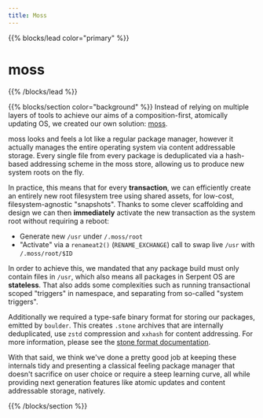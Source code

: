 ```yaml
---
title: Moss
---
```


{{% blocks/lead color="primary" %}}
# moss

{{% /blocks/lead %}}

{{% blocks/section color="background" %}}
Instead of relying on multiple layers of tools to achieve our aims of a composition-first,
atomically updating OS, we created our own solution: [moss](https://github.com/serpent-os/moss).

moss looks and feels a lot like a regular package manager, however it actually manages the entire
operating system via content addressable storage. Every single file from every package is deduplicated
via a hash-based addressing scheme in the moss store, allowing us to produce new system roots on the fly.

In practice, this means that for every **transaction**, we can efficiently create an entirely new root
filesystem tree using shared assets, for low-cost, filesystem-agnostic "snapshots". Thanks to some clever
scaffolding and design we can then **immediately** activate the new transaction as the system root without
requiring a reboot:

  -  Generate new `/usr` under `/.moss/root`
  - "Activate" via a `renameat2()` (`RENAME_EXCHANGE`) call to swap live `/usr` with `/.moss/root/$ID`

In order to achieve this, we mandated that any package build must only contain files in `/usr`, which also
means all packages in Serpent OS are **stateless**. That also adds some complexities such as running transactional
scoped "triggers" in namespace, and separating from so-called "system triggers".

Additionally we required a type-safe binary format for storing our packages, emitted by `boulder`. This creates
`.stone` archives that are internally deduplicated, use `zstd` compression and `xxhash` for content addressing.
For more information, please see the [stone format documentation](https://docs.serpentos.com/docs/category/stone-format).

With that said, we think we've done a pretty good job at keeping these internals tidy and presenting a classical
feeling package manager that doesn't sacrifice on user choice or require a steep learning curve, all while providing
next generation features like atomic updates and content addressable storage, natively.

{{% /blocks/section %}}
